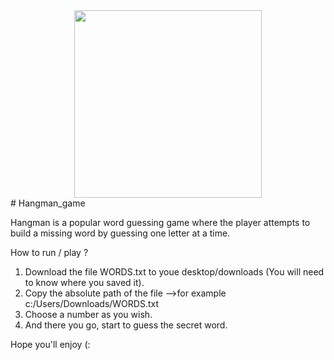 <div id="header" align="center">
  <img src="https://media.giphy.com/media/ybQIv0CsYm1XY9A8Dm/giphy.gif" width="300"/>
</div>
# Hangman_game

Hangman is a popular word guessing game where the player attempts to build a missing word by guessing one letter at a time.

How to run / play ? 
1. Download the file WORDS.txt to youe desktop/downloads (You will need to know where you saved it).
2. Copy the absolute path of the file -->for example c:/Users/Downloads/WORDS.txt
3. Choose a number as you wish.
4. And there you go, start to guess the secret word. 

Hope you'll enjoy (:
